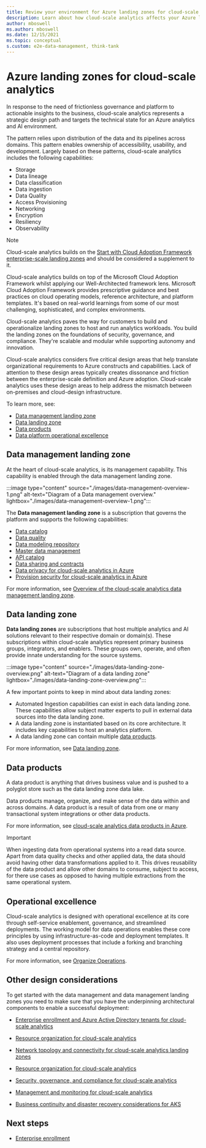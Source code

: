 ```yaml
---
title: Review your environment for Azure landing zones for cloud-scale analytics
description: Learn about how cloud-scale analytics affects your Azure landing zone design.
author: mboswell
ms.author: mboswell
ms.date: 12/15/2021
ms.topic: conceptual
s.custom: e2e-data-management, think-tank
---
```


# Azure landing zones for cloud-scale analytics

In response to the need of frictionless governance and platform to actionable insights to the business, cloud-scale analytics represents a strategic design path and targets the technical state for an Azure analytics and AI environment.

The pattern relies upon distribution of the data and its pipelines across domains. This pattern enables ownership of accessibility, usability, and development. Largely based on these patterns, cloud-scale analytics includes the following capabilities:

- Storage
- Data lineage
- Data classification
- Data ingestion
- Data Quality
- Access Provisioning
- Networking
- Encryption
- Resiliency
- Observability

> [!NOTE]
> Cloud-scale analytics builds on the [Start with Cloud Adoption Framework enterprise-scale landing zones](../../ready/enterprise-scale/index.md) and should be considered a supplement to it.

Cloud-scale analytics builds on top of the Microsoft Cloud Adoption Framework whilst applying our Well-Architected framework lens. Microsoft Cloud Adoption Framework provides prescriptive guidance and best practices on cloud operating models, reference architecture, and platform templates. It's based on real-world learnings from some of our most challenging, sophisticated, and complex environments.

Cloud-scale analytics paves the way for customers to build and operationalize landing zones to host and run analytics workloads. You build the landing zones on the foundations of security, governance, and compliance. They're scalable and modular while supporting autonomy and innovation.

Cloud-scale analytics considers five critical design areas that help translate organizational requirements to Azure constructs and capabilities. Lack of attention to these design areas typically creates dissonance and friction between the enterprise-scale definition and Azure adoption. Cloud-scale analytics uses these design areas to help address the mismatch between on-premises and cloud-design infrastructure.

To learn more, see:

- [Data management landing zone](#data-management-landing-zone)
- [Data landing zone](#data-landing-zone)
- [Data products](#data-products)
- [Data platform operational excellence](#operational-excellence)

## Data management landing zone

At the heart of cloud-scale analytics, is its management capability. This capability is enabled through the data management landing zone.

:::image type="content" source="./images/data-management-overview-1.png" alt-text="Diagram of a Data management overview." lightbox="./images/data-management-overview-1.png":::

The **Data management landing zone** is a subscription that governs the platform and supports the following capabilities:

- [Data catalog](architectures/data-management-landing-zone.md#data-catalog)
- [Data quality](architectures/data-management-landing-zone.md#data-quality-management)
- [Data modeling repository](architectures/data-management-landing-zone.md#data-modeling-repository)
- [Master data management](architectures/data-management-landing-zone.md#master-data-management)
- [API catalog](architectures/data-management-landing-zone.md#api-catalog)
- [Data sharing and contracts](../cloud-scale-analytics/govern-data-quality.md)
- [Data privacy for cloud-scale analytics in Azure](secure-data-privacy.md)
- [Provision security for cloud-scale analytics in Azure](security-provisioning.md)

For more information, see [Overview of the cloud-scale analytics data management landing zone](architectures/data-management-landing-zone.md).

## Data landing zone

**Data landing zones** are subscriptions that host multiple analytics and AI solutions relevant to their respective domain or domain(s). These subscriptions within cloud-scale analytics represent primary business groups, integrators, and enablers. These groups own, operate, and often provide innate understanding for the source systems.

:::image type="content" source="./images/data-landing-zone-overview.png" alt-text="Diagram of a data landing zone" lightbox="./images/data-landing-zone-overview.png":::

A few important points to keep in mind about data landing zones:

- Automated Ingestion capabilities can exist in each data landing zone. These capabilities allow subject matter experts to pull in external data sources into the data landing zone.
- A data landing zone is instantiated based on its core architecture. It includes key capabilities to host an analytics platform.
- A data landing zone can contain multiple [data products](#data-products).

For more information, see [Data landing zone](architectures/data-landing-zone.md).

## Data products

A data product is anything that drives business value and is pushed to a polyglot store such as the data landing zone data lake.

Data products manage, organize, and make sense of the data within and across domains. A data product is a result of data from one or many transactional system integrations or other data products.

For more information, see [cloud-scale analytics data products in Azure](architectures/data-landing-zone-data-products.md).

> [!IMPORTANT]
> When ingesting data from operational systems into a read data source. Apart from data quality checks and other applied data, the data should avoid having other data transformations applied to it. This drives reusability of the data product and allow other domains to consume, subject to access, for there use cases as opposed to having multiple extractions from the same operational system.

## Operational excellence

Cloud-scale analytics is designed with operational excellence at its core through self-service enablement, governance, and streamlined deployments. The working model for data operations enables these core principles by using infrastructure-as-code and deployment templates. It also uses deployment processes that include a forking and branching strategy and a central repository.

For more information, see [Organize Operations](organize.md).

## Other design considerations

To get started with the data management and data management landing zones you need to make sure that you have the underpinning architectural components to enable a successful deployment:

- [Enterprise enrollment and Azure Active Directory tenants for cloud-scale analytics](eslz-enterprise-enrollment-and-azure-ad-tenants.md)

- [Resource organization for cloud-scale analytics](eslz-resource-organization.md)

- [Network topology and connectivity for cloud-scale analytics landing zones](eslz-network-topology-and-connectivity.md)

- [Resource organization for cloud-scale analytics](eslz-resource-organization.md)

- [Security, governance, and compliance for cloud-scale analytics](eslz-security-governance-and-compliance.md)

- [Management and monitoring for cloud-scale analytics](eslz-management-and-monitoring.md)

- [Business continuity and disaster recovery considerations for AKS](../app-platform/aks/management.md)

## Next steps

- [Enterprise enrollment](eslz-enterprise-enrollment-and-azure-ad-tenants.md)
